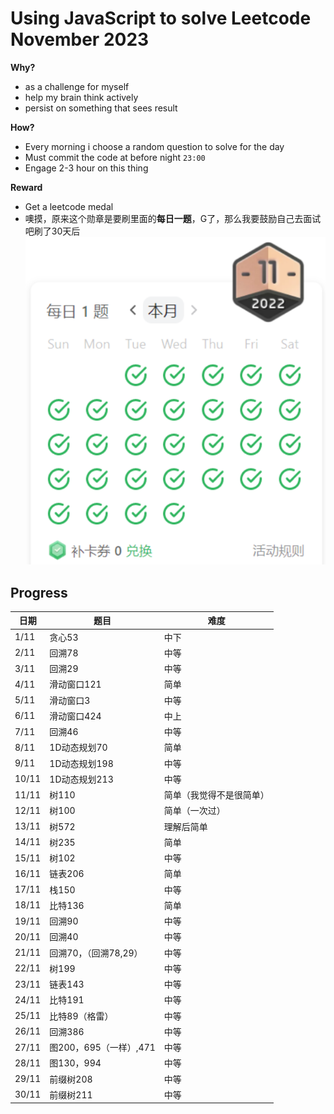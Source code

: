 # Using JavaScript to solve Leetcode November 2023
**Why?**
- as a challenge for myself
- help my brain think actively
- persist on something that sees result

**How?**
- Every morning i choose a random question to solve for the day
- Must commit the code at before night `23:00`
- Engage 2-3 hour on this thing

**Reward**
- Get a leetcode medal 
- 噢摸，原来这个勋章是要刷里面的**每日一题**，G了，那么我要鼓励自己去面试吧刷了30天后
![Alt text](./assets/image.png)

## Progress
| 日期  | 题目                   | 难度                     |
| ----- | ---------------------- | ------------------------ |
| 1/11  | 贪心53                 | 中下                     |
| 2/11  | 回溯78                 | 中等                     |
| 3/11  | 回溯29                 | 中等                     |
| 4/11  | 滑动窗口121            | 简单                     |
| 5/11  | 滑动窗口3              | 中等                     |
| 6/11  | 滑动窗口424            | 中上                     |
| 7/11  | 回溯46                 | 中等                     |
| 8/11  | 1D动态规划70           | 简单                     |
| 9/11  | 1D动态规划198          | 中等                     |
| 10/11 | 1D动态规划213          | 中等                     |
| 11/11 | 树110                  | 简单（我觉得不是很简单） |
| 12/11 | 树100                  | 简单（一次过）           |
| 13/11 | 树572                  | 理解后简单               |
| 14/11 | 树235                  | 简单                     |
| 15/11 | 树102                  | 中等                     |
| 16/11 | 链表206                | 简单                     |
| 17/11 | 栈150                  | 中等                     |
| 18/11 | 比特136                | 简单                     |
| 19/11 | 回溯90                 | 中等                     |
| 20/11 | 回溯40                 | 中等                     |
| 21/11 | 回溯70，（回溯78,29）  | 中等                     |
| 22/11 | 树199                  | 中等                     |
| 23/11 | 链表143                | 中等                     |
| 24/11 | 比特191                | 中等                     |
| 25/11 | 比特89（格雷）         | 中等                     |
| 26/11 | 回溯386                | 中等                     |
| 27/11 | 图200，695（一样）,471 | 中等                     |
| 28/11 | 图130，994             | 中等                     |
| 29/11 | 前缀树208              | 中等                     |
| 30/11 | 前缀树211              | 中等                     |
